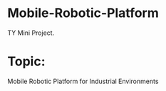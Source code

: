 # Mobile-Robotic-Platform
TY Mini Project.

# Topic:
Mobile Robotic Platform for Industrial Environments
